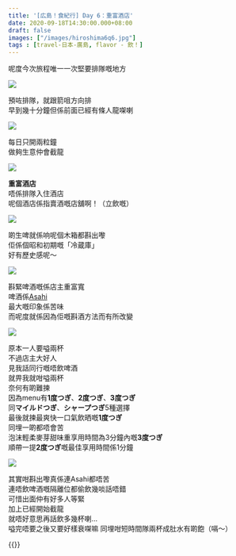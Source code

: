 ```yaml
---
title: '[広島！食紀行] Day 6：重富酒店'
date: 2020-09-18T14:30:00.000+08:00
draft: false
images: ["/images/hiroshima6q6.jpg"]
tags : [travel-日本-廣島, flavor - 飲！]
---
```


呢度今次旅程唯一一次堅要排隊嘅地方  

![](/images/hiroshima6q1.jpg) 

預咗排隊，就跟箭咀方向排  
早到幾十分鐘但係前面已經有條人龍㗎喇  

![](/images/hiroshima6q2.jpg) 

每日只開兩粒鐘  
做夠生意仲會截龍  

![](/images/hiroshima6q3.jpg) 

**重富酒店**  
唔係排隊入住酒店  
呢個酒店係指賣酒嘅店舖啊！（立飲嘅）

![](/images/hiroshima6q4.jpg) 

啲生啤就係响呢個木箱都斟出嚟  
佢係個昭和初期嘅「冷蔵庫」  
好有歷史感呢～

![](/images/hiroshima6q.jpg) 

斟緊啤酒嘅係店主重富寬  
啤酒係[Asahi](https://hidie.net/asahibeer/)  
最大嘅印象係苦味  
而呢度就係因為佢嘅斟酒方法而有所改變  

![](/images/hiroshima6q5.jpg) 

原本一人要嗌兩杯  
不過店主大好人  
見我話同行嘅唔飲啤酒  
就畀我就咁嗌兩杯  
奈何有啲難揀  
因為menu有**1度つぎ**、**2度つぎ**、**3度つぎ**  
同**マイルドつぎ**、**シャープつぎ**5種選擇  
最後就揀最爽快一口氣飲晒嘅**1度つぎ**  
同埋一啲都唔會苦  
泡沫輕柔麥芽甜味重享用時間為3分鐘內嘅**3度つぎ**  
順帶一提**2度つぎ**嘅最佳享用時間係1分鐘  

![](/images/hiroshima6q6.jpg) 

其實咁斟出嚟真係連Asahi都唔苦  
連唔飲啤酒嘅隔離位都偷飲幾啖話唔錯  
可惜出面仲有好多人等緊  
加上已經開始截龍  
就唔好意思再話飲多幾杯喇...    
嗌完唔要之後又要好樣衰㗎嘛
同埋咁短時間隊兩杯成肚水有啲飽（嗝～）    
    


{{<hiroshima>}}
